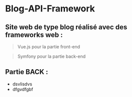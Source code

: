 # Blog-API-Framework

## Site web de type blog réalisé avec des frameworks web : 
  > Vue.js pour la partie front-end 
  
  > Symfony pour la partie back-end
  
  
## Partie BACK :
- dsvlisdvs
- dfgvdfgbf
